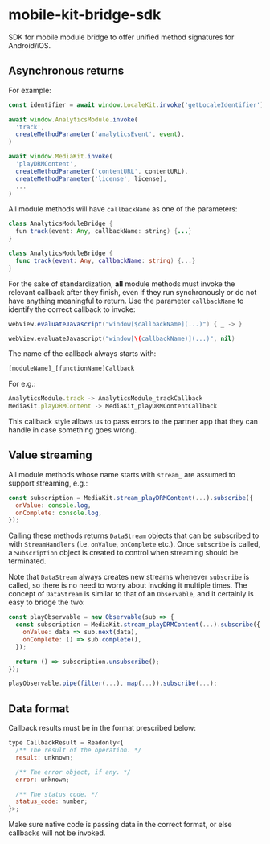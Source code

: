 # mobile-kit-bridge-sdk

SDK for mobile module bridge to offer unified method signatures for Android/iOS.

## Asynchronous returns

For example:

```javascript
const identifier = await window.LocaleKit.invoke('getLocaleIdentifier');

await window.AnalyticsModule.invoke(
  'track',
  createMethodParameter('analyticsEvent', event),
)

await window.MediaKit.invoke(
  'playDRMContent',
  createMethodParameter('contentURL', contentURL),
  createMethodParameter('license', license),
  ...
)
```

All module methods will have `callbackName` as one of the parameters:

```java
class AnalyticsModuleBridge {
  fun track(event: Any, callbackName: string) {...}
}
```

```swift
class AnalyticsModuleBridge {
  func track(event: Any, callbackName: string) {...}
}
```

For the sake of standardization, **all** module methods must invoke the relevant callback after they finish, even if they run synchronously or do not have anything meaningful to return. Use the parameter `callbackName` to identify the correct callback to invoke:

```java
webView.evaluateJavascript("window[$callbackName](...)") { _ -> }
```

```swift
webView.evaluateJavascript("window[\(callbackName)](...)", nil)
```

The name of the callback always starts with:

```javascript
[moduleName]_[functionName]Callback
```

For e.g.:

```javascript
AnalyticsModule.track -> AnalyticsModule_trackCallback
MediaKit.playDRMContent -> MediaKit_playDRMContentCallback
```

This callback style allows us to pass errors to the partner app that they can handle in case something goes wrong.

## Value streaming

All module methods whose name starts with `stream_` are assumed to support streaming, e.g.:

```javascript
const subscription = MediaKit.stream_playDRMContent(...).subscribe({
  onValue: console.log,
  onComplete: console.log,
});
```

Calling these methods returns `DataStream` objects that can be subscribed to with `StreamHandlers` (i.e. `onValue`, `onComplete` etc.). Once `subscribe` is called, a `Subscription` object is created to control when streaming should be terminated.

Note that `DataStream` always creates new streams whenever `subscribe` is called, so there is no need to worry about invoking it multiple times. The concept of `DataStream` is similar to that of an `Observable`, and it certainly is easy to bridge the two:

```javascript
const playObservable = new Observable(sub => {
  const subscription = MediaKit.stream_playDRMContent(...).subscribe({ 
    onValue: data => sub.next(data),
    onComplete: () => sub.complete(),
  });

  return () => subscription.unsubscribe();
});

playObservable.pipe(filter(...), map(...)).subscribe(...);
```

## Data format

Callback results must be in the format prescribed below:

```javascript
type CallbackResult = Readonly<{
  /** The result of the operation. */
  result: unknown;

  /** The error object, if any. */
  error: unknown;

  /** The status code. */
  status_code: number;
}>;
```

Make sure native code is passing data in the correct format, or else callbacks will not be invoked.
